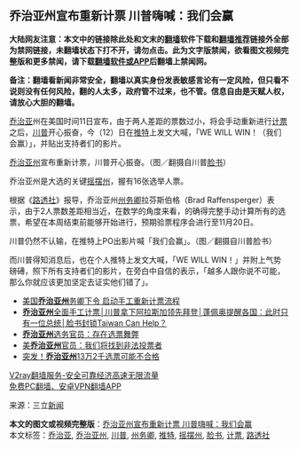  <h2>乔治亚州宣布重新计票 川普嗨喊：我们会赢</h2> <p class="notice"><b>大陆网友注意：本文中的链接除此处和文末的<a href="https://github.com/bannedbook/fanqiang" >翻墙</a>软件下载和<a href="https://github.com/killgcd/justmysocks/blob/master/README.md">翻墙推荐</a>链接外全部为禁网链接，未翻墙状态下打不开，请勿点击。此为文字版禁闻，欲看图文视频完整版和更多禁闻，请下载<a href="https://github.com/bannedbook/fanqiang">翻墙软件或APP</a>后翻墙上禁闻网。</p><p>备注：翻墙看新闻非常安全，翻墙以真实身份发表敏感言论有一定风险，但只看不说则没有任何风险，翻的人太多，政府管不过来，也不管。信息自由是天赋人权，请放心大胆的翻墙。</b></p>  <div class="entry"> <p><a href="https://www.bannedbook.org/bnews/tag/%E4%B9%94%E6%B2%BB%E4%BA%9A/" class="st_tag internal_tag" rel="tag" title="标签 乔治亚 下的日志">乔治亚</a>州在美国时间11日宣布，由于两人差距的票数过小，将会手动重新进行<a href="https://www.bannedbook.org/bnews/tag/%E8%AE%A1%E7%A5%A8/" class="st_tag internal_tag" rel="tag" title="标签 计票 下的日志">计票</a>之后，<a href="https://www.bannedbook.org/bnews/tag/%e5%b7%9d%e6%99%ae/" class="st_tag internal_tag" rel="tag" title="标签 川普 下的日志">川普</a>开心振奋，今（12）日在<a href="https://www.bannedbook.org/bnews/tag/%e6%8e%a8%e7%89%b9/" class="st_tag internal_tag" rel="tag" title="标签 推特 下的日志">推特</a>上发文大喊，「WE WILL WIN！（我们会赢）」，并贴出支持者们的影片。</p> <p></p> <p><a href="https://www.bannedbook.org/bnews/tag/%e4%b9%94%e6%b2%bb%e4%ba%9a%e5%b7%9e/" class="st_tag internal_tag" rel="tag" title="标签 乔治亚州 下的日志">乔治亚州</a>宣布重新计票，川普开心振奋。（图／翻摄自川普<a href="https://www.bannedbook.org/bnews/tag/%e8%84%b8%e4%b9%a6/" class="st_tag internal_tag" rel="tag" title="标签 脸书 下的日志">脸书</a>）</p> <p>乔治亚州是大选的关键<a href="https://www.bannedbook.org/bnews/tag/%E6%91%87%E6%91%86%E5%B7%9E/" class="st_tag internal_tag" rel="tag" title="标签 摇摆州 下的日志">摇摆州</a>，握有16张选举人票。</p>  <p>根据《<a href="https://www.bannedbook.org/bnews/tag/%e8%b7%af%e9%80%8f%e7%a4%be/" class="st_tag internal_tag" rel="tag" title="标签 路透社 下的日志">路透社</a>》报导，乔治亚州<a href="https://www.bannedbook.org/bnews/tag/%E5%B7%9E%E5%8A%A1%E5%8D%BF/" class="st_tag internal_tag" rel="tag" title="标签 州务卿 下的日志">州务卿</a>拉芬斯伯格（Brad Raffensperger）表示，由于2人票数差距相当近，在数学的角度来看，的确得完整手动计算所有的选票，希望在本周结束前能够开始进行，预期验票程序会进行至11月20日。</p> <p></p> <p>川普仍然不认输，在推特上PO出影片喊「我们会赢」。（图／翻摄自川普脸书）</p> <p>而川普得知消息后，也在个人推特上发文大喊，「WE WILL WIN！」并附上气势磅礡，照下所有支持者们的影片，在旁白中自信的表示，「越多人跟你说不可能，那么你就应该更加坚定去证实他们错了」。</p>  <ul class='op-related-articles' title='相关阅读'> <li><a href='https://www.bannedbook.org/bnews/bannedvideo/20201112/1429773.html' target='_blank'>美国<b>乔治亚州</b>务卿下令 启动手工重新计票流程</a></li> <li><a href='https://www.bannedbook.org/bnews/bannedvideo/20201112/1429724.html' target='_blank'><b>乔治亚州</b>全面手工计票│川普拿下阿拉斯加领先拜登│蓬佩奥提醒各国：此时只有一位总统│脸书封锁Taiwan Can Help？</a></li> <li><a href='https://www.bannedbook.org/bnews/bannedvideo/20201111/1429042.html' target='_blank'><b>乔治亚州</b>选务官员：存在选票舞弊</a></li> <li><a href='https://www.bannedbook.org/bnews/cnnews/20201110/1428869.html' target='_blank'>美<b>乔治亚州</b>官员：我们将找到非法投票者</a></li> <li><a href='https://www.bannedbook.org/bnews/topimagenews/20201109/1428231.html' target='_blank'>突发！<b>乔治亚州</b>13万2千选票可能不合格</a></li> </ul> <p class="texttj"> <a href="https://www.bannedbook.org/forum23/topic22702.html" target="_blank">V2ray翻墙服务-安全可靠经济高速无限流量</a><br/> <a href="https://github.com/bannedbook/fanqiang/wiki/%E7%A6%81%E9%97%BB%E7%BD%91%E5%AE%89%E5%8D%93%E7%BF%BB%E5%A2%99%E6%96%B0%E9%97%BBAPP" target="_blank">免费PC翻墙、安卓VPN翻墙APP</a></p><p> 来源：三立<span class='wp_keywordlink_affiliate'><a href="https://www.bannedbook.org/" title="新闻">新闻</a></span> </p><a name='sharetosocial'></a>       <div><b>本文的图文或视频完整版</b>：<a href='https://www.bannedbook.org/bnews/topimagenews/20201112/1429780.html'>乔治亚州宣布重新计票 川普嗨喊：我们会赢</a></div>  </div><!--END ENTRY--> <div class="postfooter"> <div>本文标签：<a href="https://www.bannedbook.org/bnews/tag/%E4%B9%94%E6%B2%BB%E4%BA%9A/" rel="tag">乔治亚</a>, <a href="https://www.bannedbook.org/bnews/tag/%e4%b9%94%e6%b2%bb%e4%ba%9a%e5%b7%9e/" rel="tag">乔治亚州</a>, <a href="https://www.bannedbook.org/bnews/tag/%e5%b7%9d%e6%99%ae/" rel="tag">川普</a>, <a href="https://www.bannedbook.org/bnews/tag/%E5%B7%9E%E5%8A%A1%E5%8D%BF/" rel="tag">州务卿</a>, <a href="https://www.bannedbook.org/bnews/tag/%e6%8e%a8%e7%89%b9/" rel="tag">推特</a>, <a href="https://www.bannedbook.org/bnews/tag/%E6%91%87%E6%91%86%E5%B7%9E/" rel="tag">摇摆州</a>, <a href="https://www.bannedbook.org/bnews/tag/%e8%84%b8%e4%b9%a6/" rel="tag">脸书</a>, <a href="https://www.bannedbook.org/bnews/tag/%E8%AE%A1%E7%A5%A8/" rel="tag">计票</a>, <a href="https://www.bannedbook.org/bnews/tag/%e8%b7%af%e9%80%8f%e7%a4%be/" rel="tag">路透社</a></div>  </div><!--END POSTFOOTER--> 